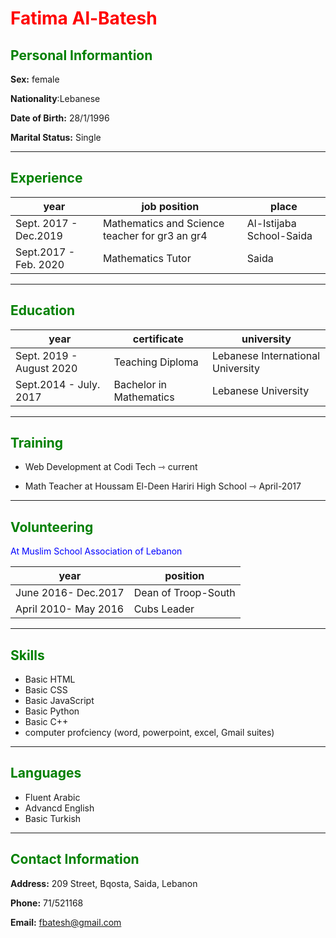 
<h1 style="color:red">Fatima Al-Batesh</h1>

<h2 style="color:green"> Personal Informantion</h2>

**Sex:** female

**Nationality**:Lebanese

**Date of Birth:** 28/1/1996

**Marital Status:** Single
_____

<h2 style="color:green"> Experience </h2>

|year|job position| place|
|----|------------|------|
|Sept. 2017 - Dec.2019|Mathematics and Science teacher for gr3 an gr4| Al-Istijaba School-Saida|
|Sept.2017 - Feb. 2020| Mathematics Tutor|Saida|
________

<h2 style="color:green"> Education </h2>

|year|certificate| university|
|----|------------|------|
|Sept. 2019 - August 2020|Teaching Diploma|Lebanese International University|
|Sept.2014 - July. 2017| Bachelor in Mathematics |Lebanese University |
_________
<h2 style="color:green"> Training </h2>

- Web Development at Codi Tech &#8702; current

- Math Teacher at Houssam El-Deen Hariri High School &#8702;  April-2017
___
<h2 style="color:green"> Volunteering </h2>

<span style="color:blue">
At Muslim School Association of Lebanon </span>

|year|position|
|----|--------|
|June 2016- Dec.2017|Dean of Troop-South|
|April 2010- May 2016| Cubs Leader|

---------
<h2 style="color:green"> Skills </h2>

- Basic HTML
- Basic CSS
- Basic JavaScript
- Basic Python
- Basic C++
- computer profciency (word, powerpoint, excel, Gmail suites)
____
<h2 style="color:green"> Languages </h2>

- Fluent Arabic
- Advancd English
- Basic Turkish
____
<h2 style="color:green"> Contact Information </h2>

**Address:** 209 Street, Bqosta, Saida, Lebanon

**Phone:** 71/521168

**Email:** fbatesh@gmail.com




